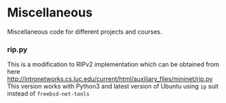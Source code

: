# Miscellaneous
Miscellaneous code for different projects and courses.

### rip.py

This is a modification to RIPv2 implementation which can be obtained from here http://intronetworks.cs.luc.edu/current/html/auxiliary_files/mininet/rip.py This version works with Python3 and latest version of Ubuntu using ```ip``` suit instead of ```freebsd-net-tools```
